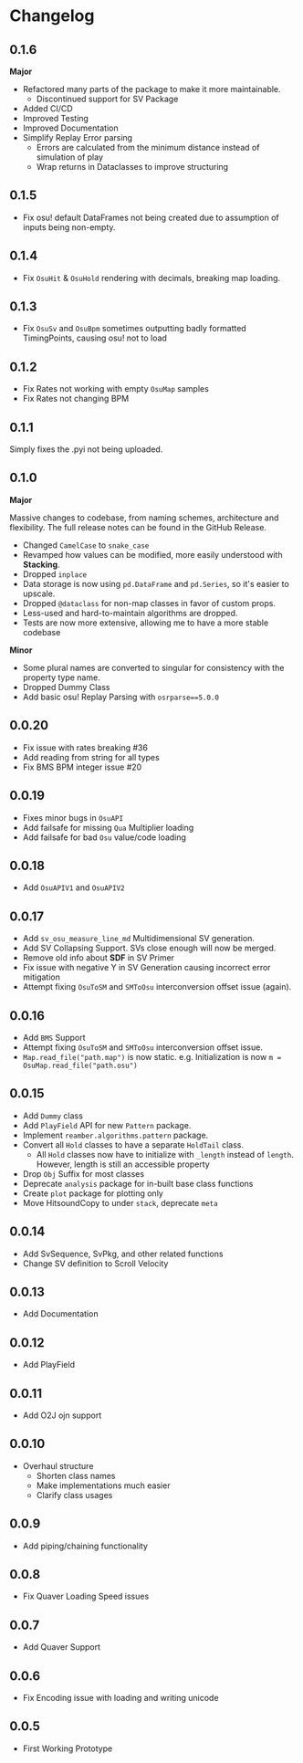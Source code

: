 # Changelog

## 0.1.6

**Major**

- Refactored many parts of the package to make it more maintainable.
  - Discontinued support for SV Package
- Added CI/CD
- Improved Testing 
- Improved Documentation
- Simplify Replay Error parsing
  - Errors are calculated from the minimum distance instead of simulation of play
  - Wrap returns in Dataclasses to improve structuring 

## 0.1.5

- Fix osu! default DataFrames not being created due to assumption of inputs being non-empty.

## 0.1.4

- Fix `OsuHit` & `OsuHold` rendering with decimals, breaking map loading.

## 0.1.3

- Fix `OsuSv` and `OsuBpm` sometimes outputting badly formatted TimingPoints, causing osu! not to load

## 0.1.2

- Fix Rates not working with empty `OsuMap` samples
- Fix Rates not changing BPM

## 0.1.1

Simply fixes the .pyi not being uploaded.

## 0.1.0
**Major**

Massive changes to codebase, from naming schemes, architecture and flexibility. The full release notes can be found
in the GitHub Release.

- Changed ``CamelCase`` to ``snake_case``
- Revamped how values can be modified, more easily understood with **Stacking**.
- Dropped ``inplace``
- Data storage is now using ``pd.DataFrame`` and ``pd.Series``, so it's easier to upscale.
- Dropped ``@dataclass`` for non-map classes in favor of custom props.
- Less-used and hard-to-maintain algorithms are dropped.
- Tests are now more extensive, allowing me to have a more stable codebase

**Minor**

- Some plural names are converted to singular for consistency with the property type name.
- Dropped Dummy Class
- Add basic osu! Replay Parsing with ``osrparse==5.0.0``

## 0.0.20

- Fix issue with rates breaking #36
- Add reading from string for all types
- Fix BMS BPM integer issue #20

## 0.0.19

- Fixes minor bugs in ``OsuAPI``
- Add failsafe for missing ``Qua`` Multiplier loading
- Add failsafe for bad ``Osu`` value/code loading

## 0.0.18
- Add ``OsuAPIV1`` and ``OsuAPIV2``

## 0.0.17
- Add ``sv_osu_measure_line_md`` Multidimensional SV generation.
- Add SV Collapsing Support. SVs close enough will now be merged.
- Remove old info about **SDF** in SV Primer
- Fix issue with negative Y in SV Generation causing incorrect error mitigation
- Attempt fixing ``OsuToSM`` and ``SMToOsu`` interconversion offset issue (again).

## 0.0.16
- Add ``BMS`` Support
- Attempt fixing ``OsuToSM`` and ``SMToOsu`` interconversion offset issue.
- ``Map.read_file("path.map")`` is now static. e.g. Initialization is now ``m = OsuMap.read_file("path.osu")``

## 0.0.15
- Add ``Dummy`` class
- Add ``PlayField`` API for new ``Pattern`` package.
- Implement ``reamber.algorithms.pattern`` package.
- Convert all ``Hold`` classes to have a separate ``HoldTail`` class.
    - All ``Hold`` classes now have to initialize with ``_length`` instead of ``length``. However, length is still an
      accessible property
- Drop ``Obj`` Suffix for most classes
- Deprecate ``analysis`` package for in-built base class functions
- Create ``plot`` package for plotting only
- Move HitsoundCopy to under ``stack``, deprecate ``meta``

## 0.0.14
- Add SvSequence, SvPkg, and other related functions
- Change SV definition to Scroll Velocity

## 0.0.13
- Add Documentation

## 0.0.12
- Add PlayField

## 0.0.11
- Add O2J ojn support

## 0.0.10
- Overhaul structure
    - Shorten class names
    - Make implementations much easier
    - Clarify class usages

## 0.0.9
- Add piping/chaining functionality

## 0.0.8
- Fix Quaver Loading Speed issues

## 0.0.7
- Add Quaver Support

## 0.0.6
- Fix Encoding issue with loading and writing unicode

## 0.0.5
- First Working Prototype